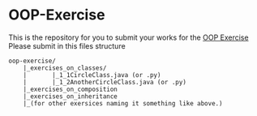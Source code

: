 # OOP-Exercise

This is the repository for you to submit your works for the [OOP Exercise](https://www3.ntu.edu.sg/home/ehchua/programming/java/j3f_oopexercises.html) <br>
Please submit in this files structure
```
oop-exercise/
    |_exercises_on_classes/
    |       |_1_1CircleClass.java (or .py)
    |       |_1_2AnotherCircleClass.java (or .py)
    |_exercises_on_composition
    |_exercises_on_inheritance
    |_(for other exersices naming it something like above.)
```
